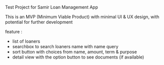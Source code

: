 Test Project for Samir Loan Management App

This is an MVP (Minimum Viable Product) with minimal UI & UX design, with potential for further development

feature :
- list of loaners
- searchbox to search loaners name with name query
- sort button with choices from name, amount, term & purpose
- detail view with the option button to see documents (if available)
